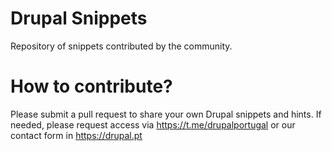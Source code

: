 # Drupal Snippets
Repository of snippets contributed by the community.

# How to contribute?

Please submit a pull request to share your own Drupal snippets and hints.
If needed, please request access via https://t.me/drupalportugal or our contact form in https://drupal.pt
